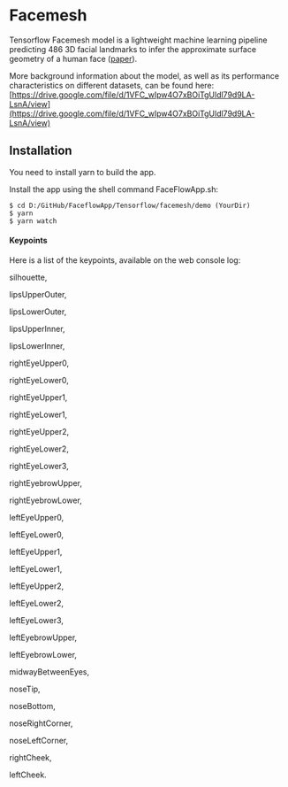 # Facemesh

Tensorflow Facemesh model is a lightweight machine learning pipeline predicting 486 3D facial landmarks to infer the approximate surface geometry of a human face ([paper](https://arxiv.org/pdf/1907.06724.pdf)).


More background information about the model, as well as its performance characteristics on different datasets, can be found here: [https://drive.google.com/file/d/1VFC_wIpw4O7xBOiTgUldl79d9LA-LsnA/view](https://drive.google.com/file/d/1VFC_wIpw4O7xBOiTgUldl79d9LA-LsnA/view)


## Installation

You need to install yarn to build the app.

Install the app using the shell command FaceFlowApp.sh:

    $ cd D:/GitHub/FaceflowApp/Tensorflow/facemesh/demo (YourDir)
    $ yarn 
    $ yarn watch


#### Keypoints

Here is a list of the keypoints, available on the web console log:

  silhouette,
  
  lipsUpperOuter,
  
  lipsLowerOuter,
  
  lipsUpperInner,
  
  lipsLowerInner,
  
  rightEyeUpper0,
  
  rightEyeLower0,
  
  rightEyeUpper1,
  
  rightEyeLower1,
  
  rightEyeUpper2,
  
  rightEyeLower2,
  
  rightEyeLower3,
  
  rightEyebrowUpper,
  
  rightEyebrowLower,
  
  leftEyeUpper0,
  
  leftEyeLower0,
  
  leftEyeUpper1,
  
  leftEyeLower1,
  
  leftEyeUpper2,
  
  leftEyeLower2,
  
  leftEyeLower3,
  
  leftEyebrowUpper,
  
  leftEyebrowLower,
  
  midwayBetweenEyes,
  
  noseTip,
  
  noseBottom,
  
  noseRightCorner,
  
  noseLeftCorner,
  
  rightCheek,
  
  leftCheek.
  
